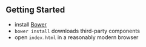 Getting Started
---------------

* install [Bower](http://bower.io)
* `bower install` downloads third-party components
* open `index.html` in a reasonably modern browser
